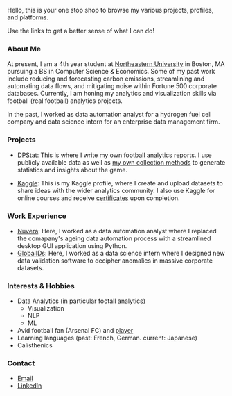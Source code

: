 Hello, this is your one stop shop to browse my various projects, profiles, and platforms. 

Use the links to get a better sense of what I can do!

### About Me

At present, I am a 4th year student at [Northeastern University](https://www.khoury.northeastern.edu/) in Boston, MA pursuing a BS in Computer Science & Economics.  Some of my past work include reducing and forecasting carbon emissions, streamlining and automating data flows, and mitigating noise within Fortune 500 corporate databases. Currently, I am honing my analytics and visualization skills via football (real football) analytics projects.

In the past, I worked as data automation analyst for a hydrogen fuel cell company and data science intern for an enterprise data management firm.

### Projects

- [DPStat](https://medium.com/@patel.dea): This is where I write my own football analytics reports. I use publicly available data as well as [my own collection methods](https://github.com/deanpatel2/FotMob-PL-Webscraper) to generate statistics and insights about the game.

- [Kaggle](https://www.kaggle.com/deanpatel): This is my Kaggle profile, where I create and upload datasets to share ideas with the wider analytics community. I also use Kaggle for online courses and receive [certificates](certificates.md) upon completion.

### Work Experience

- [Nuvera](https://www.nuvera.com/): Here, I worked as a data automation analyst where I replaced the comapany's ageing data automation process with a streamlined desktop GUI application using Python.
- [GlobalIDs](https://www.globalids.com/): Here, I worked as a data science intern where I designed new data validation software to decipher anomalies in massive corporate datasets.   

### Interests & Hobbies
- Data Analytics (in particular footall analytics)
  - Visualization
  - NLP
  - ML
- Avid football fan (Arsenal FC) and [player](https://www.youtube.com/watch?v=sXh5QmqUBp4)
- Learning languages (past: French, German. current: Japanese)
- Calisthenics

### Contact

- [Email](patel.dea@northeastern.edu)
- [LinkedIn](http://www.linkedin.com/in/dp2)
